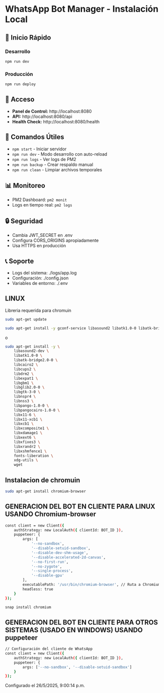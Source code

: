 # WhatsApp Bot Manager - Instalación Local

## 🚀 Inicio Rápido

### Desarrollo
```bash
npm run dev
```

### Producción
```bash
npm run deploy
```

## 📱 Acceso
- **Panel de Control:** http://localhost:8080
- **API:** http://localhost:8080/api
- **Health Check:** http://localhost:8080/health

## 🔧 Comandos Útiles
- `npm start` - Iniciar servidor
- `npm run dev` - Modo desarrollo con auto-reload
- `npm run logs` - Ver logs de PM2
- `npm run backup` - Crear respaldo manual
- `npm run clean` - Limpiar archivos temporales

## 📊 Monitoreo
- PM2 Dashboard: `pm2 monit`
- Logs en tiempo real: `pm2 logs`

## 🔒 Seguridad
- Cambia JWT_SECRET en .env
- Configura CORS_ORIGINS apropiadamente
- Usa HTTPS en producción

## 📞 Soporte
- Logs del sistema: ./logs/app.log
- Configuración: ./config.json
- Variables de entorno: ./.env

## LINUX
Libreria requerida para chromuin
```bash
sudo apt-get update
```
```bash
sudo apt-get install -y gconf-service libasound2 libatk1.0-0 libatk-bridge2.0-0 libc6 libcairo2 libcups2 libdbus-1-3 libexpat1 libfontconfig1 libgcc1 libgconf-2-4 libgdk-pixbuf2.0-0 libglib2.0-0 libgtk-3-0 libnspr4 libpango-1.0-0 libpangocairo-1.0-0 libstdc++6 libx11-6 libx11-xcb1 libxcb1 libxcomposite1 libxcursor1 libxdamage1 libxext6 libxfixes3 libxi6 libxrandr2 libxrender1 libxss1 libxtst6 ca-certificates fonts-liberation libappindicator1 libnss3 lsb-release xdg-utils wget
```
o
```bash
sudo apt-get install -y \
    libasound2-dev \
    libatk1.0-0 \
    libatk-bridge2.0-0 \
    libcairo2 \
    libcups2 \
    libdrm2 \
    libexpat1 \
    libgbm1 \
    libglib2.0-0 \
    libgtk-3-0 \
    libnspr4 \
    libnss3 \
    libpango-1.0-0 \
    libpangocairo-1.0-0 \
    libx11-6 \
    libx11-xcb1 \
    libxcb1 \
    libxcomposite1 \
    libxdamage1 \
    libxext6 \
    libxfixes3 \
    libxrandr2 \
    libxshmfence1 \
    fonts-liberation \
    xdg-utils \
    wget
```

## Instalacion de chromuin
```bash
sudo apt-get install chromium-browser
```

## GENERACION DEL BOT EN CLIENTE PARA LINUX USANDO Chromium-browser
```bash
const client = new Client({
    authStrategy: new LocalAuth({ clientId: BOT_ID }),
    puppeteer: {
        args: [
            '--no-sandbox',
            '--disable-setuid-sandbox',
            '--disable-dev-shm-usage',
            '--disable-accelerated-2d-canvas',
            '--no-first-run',
            '--no-zygote',
            '--single-process',
            '--disable-gpu'
        ],
        executablePath: '/usr/bin/chromium-browser', // Ruta a Chromium en sistemas Debian/Ubuntu
        headless: true
    }
});
```
```bash
snap install chromium
```

## GENERACION DEL BOT EN CLIENTE PARA OTROS SISTEMAS (USADO EN WINDOWS) USANDO puppeteer
```bash
// Configuración del cliente de WhatsApp
const client = new Client({
    authStrategy: new LocalAuth({ clientId: BOT_ID }),
    puppeteer: {
        args: ['--no-sandbox', '--disable-setuid-sandbox']
    }
});
```


Configurado el 26/5/2025, 9:00:14 p.m.
